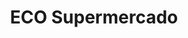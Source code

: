 ---
title: "ECO Supermercado"
url: /general-fernandez-oro/eco-supermercado-avenida-primeros-pobladores/
shop: supermercado
---